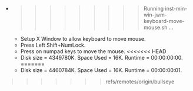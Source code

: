 * >>>>>>>>> Running inst-min-win-jwm-keyboard-move-mouse.sh ...
  * Setup X Window to allow keyboard to move mouse.
  * Press Left Shift+NumLock.
  * Press on numpad keys to move the mouse.
<<<<<<< HEAD
  * Disk size = 4349780K. Space Used = 16K. Runtime = 00:00:00:00.
=======
  * Disk size = 4460784K. Space Used = 16K. Runtime = 00:00:00:01.
>>>>>>> refs/remotes/origin/bullseye
